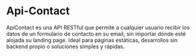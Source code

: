 # Api-Contact
ApiContact es una API RESTful que permite a cualquier usuario recibir los datos de un formulario de contacto en su email, sin importar dónde esté alojada su landing page. Ideal para páginas estáticas, desarrollos sin backend propio o soluciones simples y rápidas.
